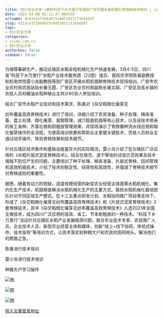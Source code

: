 ```yaml
---
title: 四川农业大学->我校科技下乡万里行专家赴广安开展水稻机械化育插秧技术培训 | sicau.com.cn
date: 2022-03-08 01:21:37.000158
urlname: 4153ce1f2b64675c0df2831171b5e59f
slug: 4153ce1f2b64675c0df2831171b5e59f
tags: 
- 四川农业大学
categories:
- sicau.com.cn
- 四川农业大学
authorbox: false
sidebar: false
---
```

为保障春耕生产，推动丘陵区水稻全程机械化生产快速发展，3月4-5日，四川省“科技下乡万里行”水稻产业技术服务团（22团）成员、我校农学院陈勇副教授和机电学院雷小龙副教授等到广安区开展水稻机插秧育秧技术现场培训。广安市农业农村局农技站站长秦玉霞、广安区农业农村局副局长雍文超、广安区及各乡镇的农技人员和粮油水稻种植业主共计60余人参加培训。

结合广安市水稻产业现状和技术需求，陈勇对《杂交稻暗化催芽无
<!--more-->
纺布覆盖高效育秧技术》进行了培训，详细介绍了农资准备、种子处理、秧床准备、盘土处理、暗化催芽、苗期管理、减穴稳苗机插等核心技术，以及该技术带来的省工省种、齐苗壮根和耐粗放管理效果，并现场演示了育秧播种流水线应用和暗化催芽操作的全流程，为提高培训效果和帮助业主掌握关键技术，农技人员和业主通过动手操作，体验育秧效果和技术细节。

针对丘陵区经济条件和基础设施差异大的实际情况，雷小龙介绍了在丘陵区广泛应用的《水稻片层式泥浆育秧技术》。结合在南充、遂宁等地的试验示范效果及技术措施不到位产生的问题，主要培训了种子处理、秧床准备、片层式育秧、田间管理和高效机插技术，介绍了技术的稳定性、轻简性和高效性，并强调了育秧技术细节对育秧成败的重要性。

据悉，随着劳动力的短缺，适度规模经营的新型农业经营主体亟需水稻机械化、集约化生产技术，机插秧是解决水稻机械化生产的主要方式。我校水稻机械化栽培团队针对不同区域生产模式，在十三五重点研发计划、水稻协同推广项目等支持下，形成了《杂交稻暗化催芽无纺布覆盖高效育秧技术》和《片层式泥浆育秧技术》2套育秧技术，其中《杂交稻暗化催芽无纺布覆盖高效育秧技术》入选2021年全国主推技术，成为四川广泛应用的高效、省工、节本耐粗放的一种技术。“科技下乡万里行”活动针对丘陵区水稻产业发展瓶颈问题，联合农业技术专家、农技推广人员、企业技术人员、新型农业经营主体和媒体，创新“线上+线下协同、体验式操作、技术指导”等培训方式，让技术落实到种粮大户和农民的田间地头，解决他们的燃眉之急。

陈勇进行技术培训

雷小龙进行技术培训

种粮大户学习操作

![图](https://news.sicau.edu.cn/__local/F/15/53/C84344C7295C2769B52CE90740A_81B28961_6E93D.jpg)

![图](https://news.sicau.edu.cn/__local/B/A8/E4/0F44A797307142565817ADA5470_11AF20B5_3BF99.jpg)

![图](https://news.sicau.edu.cn/__local/2/81/20/1FDB0522632D1B8EEB95F854D75_2C4A0FCE_396CE.jpg)

[转入文章首发地址](https://news.sicau.edu.cn/info/1078/66902.htm)